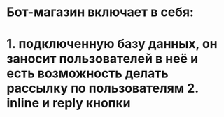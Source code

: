 <h1>Бот-магазин включает в себя:<h1/>
1. подключенную базу данных, он заносит пользователей в неё и есть возможность делать рассылку по пользователям
2. inline и reply кнопки
